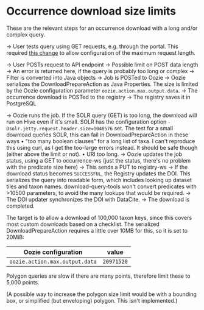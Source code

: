 Occurrence download size limits
===============================

These are the relevant steps for an occurrence download with a long and/or complex query.

→ User tests query using GET requests, e.g. through the portal.  This required [this change](https://github.com/gbif/gbif-microservice/commit/a3098c38a78050d3233671c3a8e31f918f335823)
  to allow configuration of the maximum request length.

→ User POSTs request to API endpoint
  → Possible limit on POST data length
    → An error is returned here, if the query is probably too long or complex
  → Filter is converted into Java objects
  → Job is POSTed to Oozie
    → Oozie serializes the DownloadPrepareAction as Java Properties.  The size is limited by the Oozie configuration parameter
      `oozie.action.max.output.data`.
  → The occurrence download is POSTed to the registry
    → The registry saves it in PostgreSQL

  → Oozie runs the job.  If the SOLR query (GET) is too long, the download will run on Hive even if it's small.
    SOLR has the configuration option `-Dsolr.jetty.request.header.size=1048576` set.
    The test for a small download queries SOLR, this can fail in DownloadPrepareAction in these ways
    • "too many boolean clauses" for a long list of taxa.  I can't reproduce this using curl, as I get the too-large errors instead.
      It should be safe though (either above the limit or not).
    • URI too long.
  → Oozie updates the job status, using a GET to occurrence-ws (just the status, there's no problem with the predicate size here)
    → This sends a PUT to registry-ws
      → If the download status becomes `SUCCESSFUL`, the Registry updates the DOI.  This serializes the query into readable form,
        which includes looking up dataset tiles and taxon names.  download-query-tools won't convert predicates with >10500 parameters,
        to avoid the many lookups that would be required.
        → The DOI updater synchronizes the DOI with DataCite.
      → The download is completed.

The target is to allow a download of 100,000 taxon keys, since this covers most custom downloads based on a checklist.  The
serialized DownloadPrepareAction requires a little over 10MB for this, so it is set to 20MiB:

| Oozie configuration            | value      |
|--------------------------------|------------|
| `oozie.action.max.output.data` | `20971520` |

Polygon queries are slow if there are many points, therefore limit these to 5,000 points.

(A possible way to increase the polygon size limit would be with a bounding box, or simplified (but enveloping) polygon.  This isn't
implemented.)
